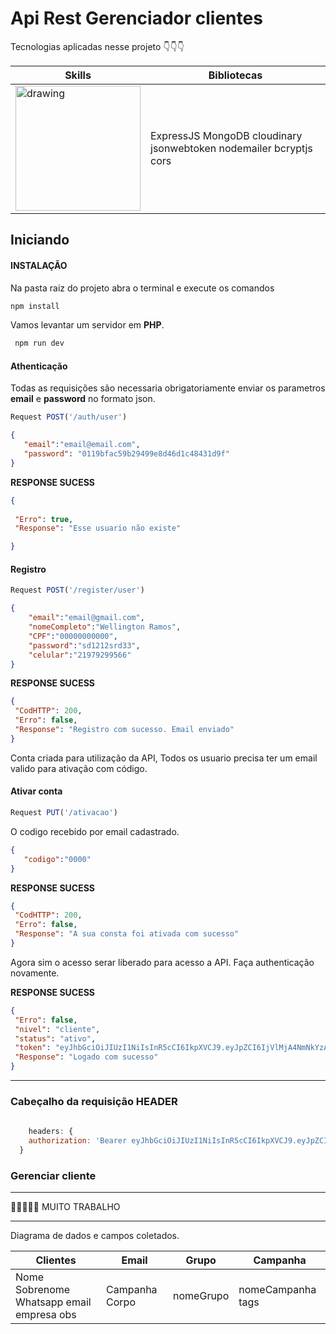 # Api Rest Gerenciador clientes 
Tecnologias aplicadas nesse projeto  👇👇👇


| Skills                                                                                               | Bibliotecas                                                        |
|-----------------------------------------------------------------------------------------------------|--------------------------------------------------------------------|
| <img src="https://walde.co/wp-content/uploads/2016/09/nodejs_logo.png " alt="drawing" width="200"/> | ExpressJS MongoDB cloudinary jsonwebtoken nodemailer bcryptjs cors |




## Iniciando 
#### **INSTALAÇÃO**
Na pasta raiz do projeto abra o terminal e execute os comandos

```bash
npm install
```
Vamos levantar um servidor em **PHP**.

```bash
 npm run dev 
```

#### Athenticação
Todas as requisições são necessaria obrigatoriamente enviar os parametros **email** e **password** no formato json.

```Javascript
Request POST('/auth/user')
``` 

```json
{
   "email":"email@email.com",
   "password": "0119bfac59b29499e8d46d1c48431d9f"
}   
```


**RESPONSE SUCESS**

 ```json
{
   
  "Erro": true,
  "Response": "Esse usuario não existe"

}
```

#### Registro

```Javascript
Request POST('/register/user')
```

```json
{
	"email":"email@gmail.com", 
	"nomeCompleto":"Wellington Ramos", 
	"CPF":"00000000000", 
	"password":"sd1212srd33", 
	"celular":"21979299566"
}  
```
**RESPONSE SUCESS**

 ```json
{
  "CodHTTP": 200,
  "Erro": false,
  "Response": "Registro com sucesso. Email enviado"
}
```
Conta criada para utilização da API, Todos os usuario precisa ter um email valido para ativação com código. 

#### Ativar conta

```Javascript
Request PUT('/ativacao')
``` 
O codigo recebido por email cadastrado.

 ```json
{
	"codigo":"0000"
}
```
**RESPONSE SUCESS**

 ```json
{
  "CodHTTP": 200,
  "Erro": false,
  "Response": "A sua consta foi ativada com sucesso"
}
```
Agora sim o acesso serar liberado para acesso a API. Faça authenticação novamente.

**RESPONSE SUCESS**

 ```json
{
  "Erro": false,
  "nivel": "cliente",
  "status": "ativo",
  "token": "eyJhbGciOiJIUzI1NiIsInR5cCI6IkpXVCJ9.eyJpZCI6IjVlMjA4NmNkYzAzOTE3NDVlNDQyMjk3NSIsImlhdCI6MTU3OTE5MTI4OSwiZXhwIjoxNTc5Mjc3Njg5fQ.4jqUQFv-af0HsiuhuT8oHbjQ0Dm-nIVMWIq00lZqNRA",
  "Response": "Logado com sucesso"
}
```
---

### Cabeçalho da requisição HEADER

```Javascript
   
    headers: {
    authorization: 'Bearer eyJhbGciOiJIUzI1NiIsInR5cCI6IkpXVCJ9.eyJpZCI6IjVlMjA4NmNkYzAzOTE3NDVlNDQyMjk3NSIsImlhdCI6MTU3OTE5MTI4OSwiZXhwIjoxNTc5Mjc3Njg5fQ.4jqUQFv-af0HsiuhuT8oHbjQ0Dm-nIVMWIq00lZqNRA'
  }

```
### Gerenciar cliente


-------
💪💪💪💪💪 MUITO TRABALHO

-------

Diagrama de dados e campos coletados.

| Clientes                                  | Email          | Grupo     | Campanha          |
|-------------------------------------------|----------------|-----------|-------------------|
| Nome <br> Sobrenome Whatsapp email empresa obs | Campanha Corpo | nomeGrupo | nomeCampanha tags |


